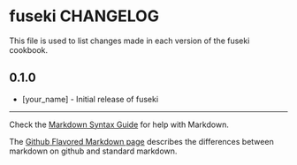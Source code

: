 fuseki CHANGELOG
================

This file is used to list changes made in each version of the fuseki cookbook.

0.1.0
-----
- [your_name] - Initial release of fuseki

- - -
Check the [Markdown Syntax Guide](http://daringfireball.net/projects/markdown/syntax) for help with Markdown.

The [Github Flavored Markdown page](http://github.github.com/github-flavored-markdown/) describes the differences between markdown on github and standard markdown.
